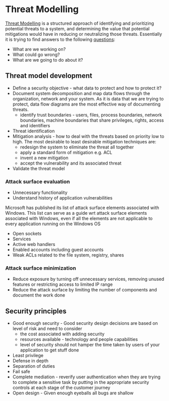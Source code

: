 # Threat Modelling

[Threat Modelling](https://cheatsheetseries.owasp.org/cheatsheets/Threat_Modeling_Cheat_Sheet.html) is a structured approach of identifying and prioritizing potential threats to a system, and determining the value that potential mitigations would have in reducing or neutralizing those threats. Essentially it is trying to find answers to the following [questions](https://www.youtube.com/watch?v=VbW-X0j35gw&ab_channel=OWASPFoundation):

* What are we working on?
* What could go wrong?
* What are we going to do about it?


## Threat model development

* Define a security objective - what data to protect and how to protect it?
* Document system decomposition and map data flows through the organization, network and your system. As it is data that we are trying to protect, data flow diagrams are the most effective way of documenting threats.
  * identify trust boundaries - users, files, process boundaries, network boundaries, machine boundaries that share privileges, rights, access and identifiers  
* Threat identification
* Mitigation analysis - how to deal with the threats based on priority low to high. The most desirable to least desirable mitigation techniques are:
  * redesign the system to eliminate the threat all together
  * apply a standard form of mitigation e.g. ACL
  * invent a new mitigation
  * accept the vulnerability and its associated threat
* Validate the threat model

### Attack surface evaluation

* Unnecessary functionality
* Understand history of application vulnerabilities

Microsoft has published its list of attack surface elements associated with Windows. This list can serve as a guide wrt attack surface elements associated with Windows, even if all the elements are not applicable to every application running on the Windows OS

* Open sockets
* Services
* Active web handlers
* Enabled accounts including guest accounts
* Weak ACLs related to the file system, registry, shares

### Attack surface minimization

* Reduce exposure by turning off unnecessary services, removing unused features or restricting access to limited IP range
* Reduce the attack surface by limiting the number of components and document the work done

## Security principles

* Good enough security - Good security design decisions are based on level of risk and need to consider
  * the cost associated with adding security
  * resources available - technology and people capabilities
  * level of security should not hamper the time taken by users of your application to get stuff done
* Least privilege
* Defense in depth
* Separation of duties
* Fail safe
* Complete mediation - reverify user authentication when they are trying to complete a sensitive task by putting in the appropriate security controls at each stage of the customer journey
* Open design - Given enough eyeballs all bugs are shallow
